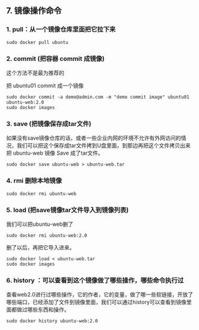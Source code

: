 ## 7. 镜像操作命令

### 1. **pull**：从一个镜像仓库里面把它拉下来
```
sudo docker pull ubuntu
```

### 2. **commit** (把容器 commit 成镜像)
这个方法不是最为推荐的

把 ubuntu01 commit 成一个镜像
```
sudo docker commit -a demo@admin.com -m "demo commit image" ubuntu01 ubuntu-web:2.0
sudo docker images
```

### 3. **save** (把镜像保存成tar文件)
如果没有save镜像仓库的话，或者一些企业内网的环境不允许有外网访问的情况，我们可以把这个保存成tar文件拷到U盘里面，到那边再把这个文件拷贝出来
把 ubuntu-web 镜像 Save 成了tar文件。
```
sudo docker save ubuntu-web > ubuntu-web.tar
```
### 4. **rmi** 删除本地镜像
```
sudo docker rmi ubuntu-web
```
### 5. **load** (把save镜像tar文件导入到镜像列表)
我们可以把ubuntu-web删了
```
sudo docker rmi ubuntu-web:2.0
```
删了以后，再把它导入进来。
```
sudo docker load < ubuntu-web.tar
sudo docker images
```
### 6. **history** ：可以查看到这个镜像做了哪些操作，哪些命令执行过
查看web2.0进行过哪些操作，它的作者，它的变量，做了哪一些软链接，开放了哪些端口，已经添加了文件到镜像里面，我们可以通过history可以查看到镜像里面都做过哪些东西和操作。
```
sudo docker history ubuntu-web:2.0
```
